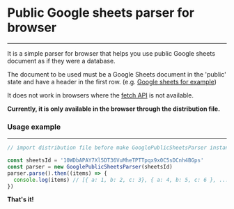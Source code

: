 # Public Google sheets parser for browser
---

It is a simple parser for browser that helps you use public Google sheets document as if they were a database.

The document to be used must be a Google Sheets document in the 'public' state and have a header in the first row. (e.g. [Google sheets for example](https://docs.google.com/spreadsheets/d/10WDbAPAY7Xl5DT36VuMheTPTTpqx9x0C5sDCnh4BGps/edit#gid=1839148703))

It does not work in browsers where the [fetch API](https://caniuse.com/fetch) is not available.

**Currently, it is only available in the browser through the distribution file.**

### Usage example
---

```js
// import distribution file before make GooglePublicSheetsParser instance. (see /dist/index.js)

const sheetsId = '10WDbAPAY7Xl5DT36VuMheTPTTpqx9x0C5sDCnh4BGps'
const parser = new GooglePublicSheetsParser(sheetsId)
parser.parse().then((items) => {
  console.log(items) // [{ a: 1, b: 2, c: 3}, { a: 4, b: 5, c: 6 }, ...]
})
```

**That's it!**
